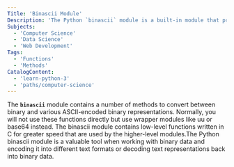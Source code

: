 ```yaml
---
Title: 'Binascii Module'
Description: 'The Python `binascii` module is a built-in module that provides essential functions for working with binary data and performing binary-to-text encoding and decoding. It is a valuable resource when dealing with binary data in various contexts, such as network protocols and file handling.'
Subjects:
  - 'Computer Science'
  - 'Data Science'
  - 'Web Development'
Tags:
  - 'Functions'
  - 'Methods'
CatalogContent:
  - 'learn-python-3'
  - 'paths/computer-science'
---
```


The **`binascii`** module contains a number of methods to convert between binary and various ASCII-encoded binary representations. Normally, you will not use these functions directly but use wrapper modules like uu or base64 instead. The binascii module contains low-level functions written in C for greater speed that are used by the higher-level modules.The Python binascii module is a valuable tool when working with binary data and encoding it into different text formats or decoding text representations back into binary data.
